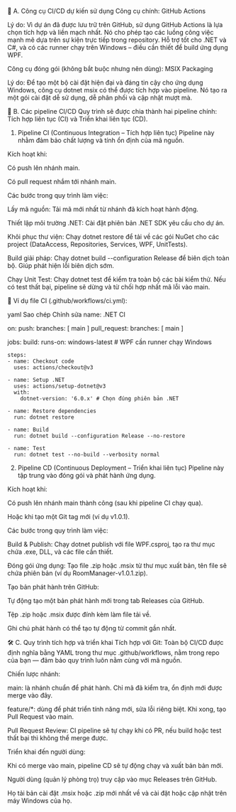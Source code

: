 🔧 A. Công cụ CI/CD dự kiến sử dụng
Công cụ chính: GitHub Actions

Lý do: Vì dự án đã được lưu trữ trên GitHub, sử dụng GitHub Actions là lựa chọn tích hợp và liền mạch nhất. Nó cho phép tạo các luồng công việc mạnh mẽ dựa trên sự kiện trực tiếp trong repository. Hỗ trợ tốt cho .NET và C#, và có các runner chạy trên Windows – điều cần thiết để build ứng dụng WPF.

Công cụ đóng gói (không bắt buộc nhưng nên dùng): MSIX Packaging

Lý do: Để tạo một bộ cài đặt hiện đại và đáng tin cậy cho ứng dụng Windows, công cụ dotnet msix có thể được tích hợp vào pipeline. Nó tạo ra một gói cài đặt dễ sử dụng, dễ phân phối và cập nhật mượt mà.

🚀 B. Các pipeline CI/CD
Quy trình sẽ được chia thành hai pipeline chính: Tích hợp liên tục (CI) và Triển khai liên tục (CD).

1. Pipeline CI (Continuous Integration – Tích hợp liên tục)
Pipeline này nhằm đảm bảo chất lượng và tính ổn định của mã nguồn.

Kích hoạt khi:

Có push lên nhánh main.

Có pull request nhắm tới nhánh main.

Các bước trong quy trình làm việc:

Lấy mã nguồn: Tải mã mới nhất từ nhánh đã kích hoạt hành động.

Thiết lập môi trường .NET: Cài đặt phiên bản .NET SDK yêu cầu cho dự án.

Khôi phục thư viện: Chạy dotnet restore để tải về các gói NuGet cho các project (DataAccess, Repositories, Services, WPF, UnitTests).

Build giải pháp: Chạy dotnet build --configuration Release để biên dịch toàn bộ. Giúp phát hiện lỗi biên dịch sớm.

Chạy Unit Test: Chạy dotnet test để kiểm tra toàn bộ các bài kiểm thử. Nếu có test thất bại, pipeline sẽ dừng và từ chối hợp nhất mã lỗi vào main.

📄 Ví dụ file CI (.github/workflows/ci.yml):

yaml
Sao chép
Chỉnh sửa
name: .NET CI

on:
  push:
    branches: [ main ]
  pull_request:
    branches: [ main ]

jobs:
  build:
    runs-on: windows-latest  # WPF cần runner chạy Windows

    steps:
    - name: Checkout code
      uses: actions/checkout@v3

    - name: Setup .NET
      uses: actions/setup-dotnet@v3
      with:
        dotnet-version: '6.0.x' # Chọn đúng phiên bản .NET

    - name: Restore dependencies
      run: dotnet restore

    - name: Build
      run: dotnet build --configuration Release --no-restore

    - name: Test
      run: dotnet test --no-build --verbosity normal
2. Pipeline CD (Continuous Deployment – Triển khai liên tục)
Pipeline này tập trung vào đóng gói và phát hành ứng dụng.

Kích hoạt khi:

Có push lên nhánh main thành công (sau khi pipeline CI chạy qua).

Hoặc khi tạo một Git tag mới (ví dụ v1.0.1).

Các bước trong quy trình làm việc:

Build & Publish: Chạy dotnet publish với file WPF.csproj, tạo ra thư mục chứa .exe, DLL, và các file cần thiết.

Đóng gói ứng dụng: Tạo file .zip hoặc .msix từ thư mục xuất bản, tên file sẽ chứa phiên bản (ví dụ RoomManager-v1.0.1.zip).

Tạo bản phát hành trên GitHub:

Tự động tạo một bản phát hành mới trong tab Releases của GitHub.

Tệp .zip hoặc .msix được đính kèm làm file tải về.

Ghi chú phát hành có thể tạo tự động từ commit gần nhất.

🛠️ C. Quy trình tích hợp và triển khai
Tích hợp với Git: Toàn bộ CI/CD được định nghĩa bằng YAML trong thư mục .github/workflows, nằm trong repo của bạn — đảm bảo quy trình luôn nằm cùng với mã nguồn.

Chiến lược nhánh:

main: là nhánh chuẩn để phát hành. Chỉ mã đã kiểm tra, ổn định mới được merge vào đây.

feature/*: dùng để phát triển tính năng mới, sửa lỗi riêng biệt. Khi xong, tạo Pull Request vào main.

Pull Request Review: CI pipeline sẽ tự chạy khi có PR, nếu build hoặc test thất bại thì không thể merge được.

Triển khai đến người dùng:

Khi có merge vào main, pipeline CD sẽ tự động chạy và xuất bản bản mới.

Người dùng (quản lý phòng trọ) truy cập vào mục Releases trên GitHub.

Họ tải bản cài đặt .msix hoặc .zip mới nhất về và cài đặt hoặc cập nhật trên máy Windows của họ.
